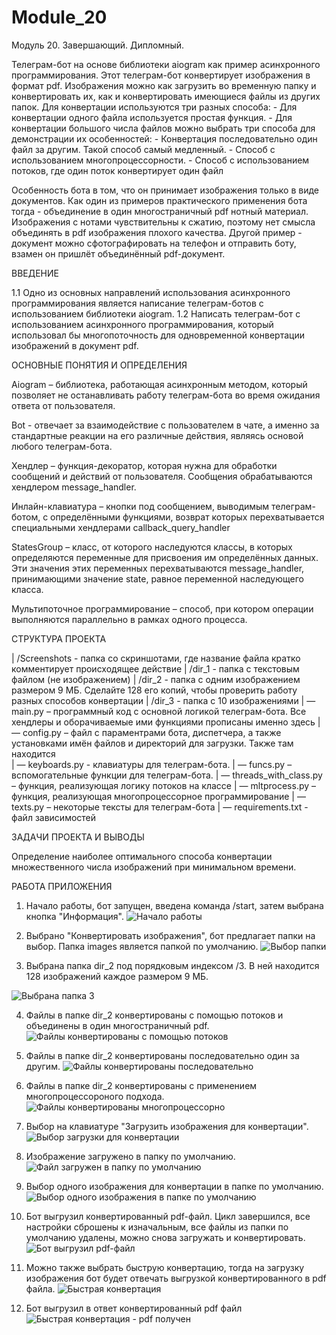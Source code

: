 # Module_20
Модуль 20. Завершающий. Дипломный.

Телеграм-бот на основе библиотеки aiogram как пример асинхронного программирования.
Этот телеграм-бот конвертирует изображения в формат pdf. Изображения можно как загрузить во временную папку и конвертировать их,
как и конвертировать имеющиеся файлы из других папок.
Для конвертации используются три разных способа:
    - Для конвертации одного файла используется простая функция.
    - Для конвертации большого числа файлов можно выбрать три способа для демонстрации их особенностей:
        - Конвертация последовательно один файл за другим. Такой способ самый медленный.
        - Способ с использованием многопроцессорности.
        - Способ с использованием потоков, где один поток конвертирует один файл

Особенность бота в том, что он принимает изображения только в виде документов.
Как один из примеров практического применения бота тогда - объединение в один многостраничный pdf нотный материал.
Изображения с нотами чувствительны к сжатию, поэтому нет смысла объединять в pdf изображения плохого качества.
Другой пример - документ можно сфотографировать на телефон и отправить боту, взамен он пришлёт объединённый pdf-документ.


ВВЕДЕНИЕ

1.1 Одно из основных направлений использования асинхронного программирования является написание телеграм-ботов с использованием библиотеки aiogram.
1.2 Написать телеграм-бот с использованием асинхронного программирования, который использовал бы многопоточность для одновременной конвертации изображений в документ pdf.



ОСНОВНЫЕ ПОНЯТИЯ И ОПРЕДЕЛЕНИЯ

Aiogram – библиотека, работающая асинхронным методом, который позволяет не останавливать работу телеграм-бота во время ожидания ответа от пользователя.

Bot -  отвечает за взаимодействие с пользователем в чате, а именно за стандартные реакции на его различные действия, являясь основой любого телеграм-бота.

Хендлер – функция-декоратор, которая нужна для обработки сообщений и действий от пользователя. Сообщения обрабатываются хендлером message_handler.

Инлайн-клавиатура – кнопки под сообщением, выводимым телеграм-ботом, с определёнными функциями, возврат которых перехватывается специальными хендлерами callback_query_handler


StatesGroup – класс, от которого наследуются классы, в которых определяются переменные для присвоения им определённых данных. Эти значения этих переменных перехватываются message_handler, принимающими значение state, равное переменной наследующего класса.

Мультипоточное программирование – способ, при котором операции выполняются параллельно в рамках одного процесса.


СТРУКТУРА ПРОЕКТА

| /Screenshots - папка со скриншотами, где название файла кратко комментирует происходящее действие
| /dir_1 - папка с текстовым файлом (не изображением)
| /dir_2 - папка с одним изображением размером 9 МБ. Сделайте 128 его копий, чтобы проверить работу разных способов конвертации
| /dir_3 - папка с 10 изображениями
| — main.py – программный код с основной логикой телеграм-бота. Все хендлеры и оборачиваемые ими функциями прописаны именно здесь
| — config.py – файл с параментрами бота, диспетчера, а также установками имён файлов и директорий для загрузки. Также там находится  
| — keyboards.py - клавиатуры для телеграм-бота.
| — funcs.py – вспомогательные функции для телеграм-бота.
| — threads_with_class.py – функция, реализующая логику потоков на классе
| — mltprocess.py – функция, реализующая многопроцессорное программирование
| — texts.py – некоторые тексты для телеграм-бота
| — requirements.txt - файл зависимостей


ЗАДАЧИ ПРОЕКТА И ВЫВОДЫ

Определение наиболее оптимального способа конвертации множественного числа изображений при минимальном времени.

РАБОТА ПРИЛОЖЕНИЯ
1. Начало работы, бот запущен, введена команда /start, затем выбрана кнопка "Информация". 
![Начало работы](https://github.com/user-attachments/assets/2d4544b7-5d7c-441f-a046-df274aed02de)

2. Выбрано "Конвертировать изображения", бот предлагает папки на выбор. Папка images является папкой по умолчанию.
![Выбор папки](https://github.com/user-attachments/assets/48c83bdb-108c-4212-9274-e8aa8f6fe534)

3. Выбрана папка dir_2 под порядковым индексом /3. В ней находится 128 изображений каждое размером 9 МБ. 

![Выбрана папка 3](https://github.com/user-attachments/assets/e645c743-4162-4496-b137-99e0248ed81c)

4. Файлы в папке dir_2 конвертированы с помощью потоков и объединены в один многостраничный pdf.
![Файлы конвертированы с помощью потоков](https://github.com/user-attachments/assets/4b93d897-6751-432b-ab0a-df0ca32302a5)

5. Файлы в папке dir_2 конвертированы последовательно один за другим.
![Файлы конвертированы последовательно](https://github.com/user-attachments/assets/8f919e49-3316-4fa5-a7ad-3402c28143c3)

6. Файлы в папке dir_2 конвертированы с применением многопроцессороного подхода.
![Файлы конвертированы многопроцессорно](https://github.com/user-attachments/assets/9d37bad4-d0bf-4895-af3d-ee8858e006f4)

7. Выбор на клавиатуре "Загрузить изображения для конвертации".
![Выбор загрузки для конвертации](https://github.com/user-attachments/assets/f7dff253-c32c-4d2e-a1e1-2278f5ff1c27)

8. Изображение загружено в папку по умолчанию.
![Файл загружен в папку по умолчанию](https://github.com/user-attachments/assets/26ed76b8-3ab6-4da8-93af-4cc9d1721cea)

9. Выбор одного изображения для конвертации в папке по умолчанию.
![Выбор одного изображения в папке по умолчанию](https://github.com/user-attachments/assets/7819986b-07d8-45e2-a235-5b0caf5305e0)

10. Бот выгрузил конвертированный pdf-файл. Цикл завершился, все настройки сброшены к изначальным, все файлы из папки по умолчанию удалены,
    можно снова загружать и конвертировать.
![Бот выгрузил pdf-файл](https://github.com/user-attachments/assets/784aea87-fd20-4975-b39c-57efa439dda8)

11. Можно также выбрать быструю конвертацию, тогда на загрузку изображения бот будет отвечать выгрузкой конвертированного в pdf файла.
![Быстрая конвертация](https://github.com/user-attachments/assets/2adbd44a-4026-48e6-803f-7ef222b8b20e)

12. Бот выгрузил в ответ конвертированный pdf файл
![Быстрая конвертация - pdf получен](https://github.com/user-attachments/assets/a4d1980b-3dd1-4907-90c3-680cb897601a)

 





